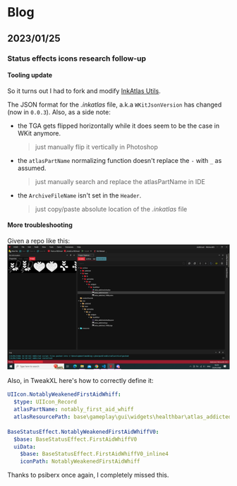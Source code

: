 # Blog

## 2023/01/25

### Status effects icons research follow-up

#### Tooling update

So it turns out I had to fork and modify [InkAtlas Utils](deadlymustard/inkatlas-utils).

The JSON format for the *.inkatlas* file, a.k.a `WKitJsonVersion` has changed (now in `0.0.3`).
Also, as a side note:

- the TGA gets flipped horizontally while it does seem to be the case in WKit anymore.
  > just manually flip it vertically in Photoshop
- the `atlasPartName` normalizing function doesn't replace the `-` with `_` as assumed.
  > just manually search and replace the atlasPartName in IDE
- the `ArchiveFileName` isn't set in the `Header`.
  > just copy/paste absolute location of the *.inkatlas* file

#### More troubleshooting

Given a repo like this:
![WolvenKit repo structure](./pictures/WK-repo-structure.png)

Also, in TweakXL here's how to correctly define it:

```yaml
UIIcon.NotablyWeakenedFirstAidWhiff:
  $type: UIIcon_Record
  atlasPartName: notably_first_aid_whiff
  atlasResourcePath: base\gameplay\gui\widgets\healthbar\atlas_addicted.inkatlas

BaseStatusEffect.NotablyWeakenedFirstAidWhiffV0:
  $base: BaseStatusEffect.FirstAidWhiffV0
  uiData:
    $base: BaseStatusEffect.FirstAidWhiffV0_inline4
    iconPath: NotablyWeakenedFirstAidWhiff
```

Thanks to psiberx once again, I completely missed this.
